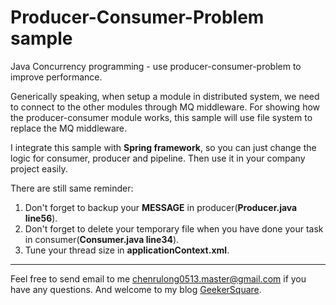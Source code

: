 # Producer-Consumer-Problem sample
Java Concurrency programming - use producer-consumer-problem to improve performance.

Generically speaking, when setup a module in distributed system, we need to connect to the other modules through MQ middleware. For showing how the producer-consumer module works, this sample will use file system to replace the MQ middleware.

I integrate this sample with __Spring framework__, so you can just change the logic for consumer, producer and pipeline. Then use it in your company project easily.

There are still same reminder:

1. Don't forget to backup your __MESSAGE__ in producer(__Producer.java line56__).
2. Don't forget to delete your temporary file when you have done your task in consumer(__Consumer.java line34__).
3. Tune your thread size in __applicationContext.xml__.


---

Feel free to send email to me [chenrulong0513.master@gmail.com](mailto:chenrulong0513.master@gmail.com) if you have any questions. And welcome to my blog [GeekerSquare](http://www.geekersquare.com).

